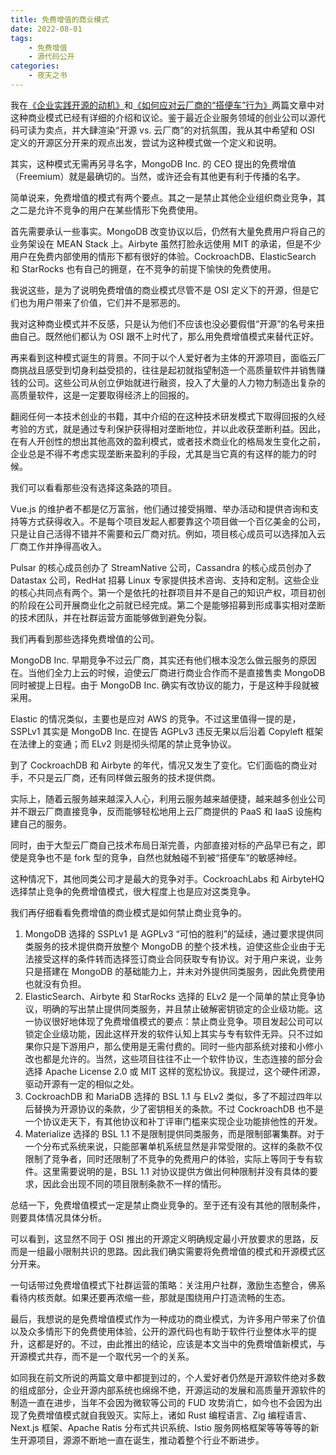 ```yaml
---
title: 免费增值的商业模式
date: 2022-08-01
tags:
    - 免费增值
    - 源代码公开
categories:
    - 夜天之书
---
```


我在[《企业实践开源的动机》](motivation-of-enterprise-open-source.md)和[《如何应对云厂商的“搭便车”行为》](open-source-free-rider.md)两篇文章中对这种商业模式已经有详细的介绍和议论。鉴于最近企业服务领域的创业公司以源代码可读为卖点，并大肆渲染“开源 vs. 云厂商”的对抗氛围，我从其中希望和 OSI 定义的开源区分开来的观点出发，尝试为这种模式做一个定义和说明。

<!-- more -->

其实，这种模式无需再另寻名字，MongoDB Inc. 的 CEO 提出的免费增值（Freemium）就是最确切的。当然，或许还会有其他更有利于传播的名字。

简单说来，免费增值的模式有两个要点。其之一是禁止其他企业组织商业竞争，其之二是允许不竞争的用户在某些情形下免费使用。

首先需要承认一些事实。MongoDB 改变协议以后，仍然有大量免费用户将自己的业务架设在 MEAN Stack 上。Airbyte 虽然打脸永远使用 MIT 的承诺，但是不少用户在免费内部使用的情形下都有很好的体验。CockroachDB、ElasticSearch 和 StarRocks 也有自己的拥趸，在不竞争的前提下愉快的免费使用。

我说这些，是为了说明免费增值的商业模式尽管不是 OSI 定义下的开源，但是它们也为用户带来了价值，它们并不是邪恶的。

我对这种商业模式并不反感，只是认为他们不应该也没必要假借“开源”的名号来扭曲自己。既然他们都认为 OSI 跟不上时代了，那么用免费增值模式来替代正好。

再来看到这种模式诞生的背景。不同于以个人爱好者为主体的开源项目，面临云厂商挑战且感受到切身利益受损的，往往是起初就指望制造一个高质量软件并销售赚钱的公司。这些公司从创立伊始就进行融资，投入了大量的人力物力制造出复杂的高质量软件，这是一定要取得经济上的回报的。

翻阅任何一本技术创业的书籍，其中介绍的在这种技术研发模式下取得回报的久经考验的方式，就是通过专利保护获得相对垄断地位，并以此收获垄断利益。因此，在有人开创性的想出其他高效的盈利模式，或者技术商业化的格局发生变化之前，企业总是不得不考虑实现垄断来盈利的手段，尤其是当它真的有这样的能力的时候。

我们可以看看那些没有选择这条路的项目。

Vue.js 的维护者不都是亿万富翁，他们通过接受捐赠、举办活动和提供咨询和支持等方式获得收入。不是每个项目发起人都要靠这个项目做一个百亿美金的公司，只是让自己活得不错并不需要和云厂商对抗。例如，项目核心成员可以选择加入云厂商工作并挣得高收入。

Pulsar 的核心成员创办了 StreamNative 公司，Cassandra 的核心成员创办了 Datastax 公司，RedHat 招募 Linux 专家提供技术咨询、支持和定制。这些企业的核心共同点有两个。第一个是依托的社群项目并不是自己的知识产权，项目初创的阶段在公司开展商业化之前就已经完成。第二个是能够招募到形成事实相对垄断的技术团队，并在社群运营方面能够做到避免分裂。

我们再看到那些选择免费增值的公司。

MongoDB Inc. 早期竞争不过云厂商，其实还有他们根本没怎么做云服务的原因在。当他们全力上云的时候，迫使云厂商进行商业合作而不是直接售卖 MongoDB 同时被提上日程。由于 MongoDB Inc. 确实有改协议的能力，于是这种手段就被采用。

Elastic 的情况类似，主要也是应对 AWS 的竞争。不过这里值得一提的是，SSPLv1 其实是 MongoDB Inc. 在提告 AGPLv3 违反无果以后沿着 Copyleft 框架在法律上的变通；而 ELv2 则是彻头彻尾的禁止竞争协议。

到了 CockroachDB 和 Airbyte 的年代，情况又发生了变化。它们面临的商业对手，不只是云厂商，还有同样做云服务的技术提供商。

实际上，随着云服务越来越深入人心，利用云服务越来越便捷，越来越多创业公司并不跟云厂商直接竞争，反而能够轻松地用上云厂商提供的 PaaS 和 IaaS 设施构建自己的服务。

同时，由于大型云厂商自己技术布局日渐完善，内部直接对标的产品早已有之，即使是竞争也不是 fork 型的竞争，自然也就触碰不到被“搭便车”的敏感神经。

这种情况下，其他同类公司才是最大的竞争对手。CockroachLabs 和 AirbyteHQ 选择禁止竞争的免费增值模式，很大程度上也是应对这类竞争。

我们再仔细看看免费增值的商业模式是如何禁止商业竞争的。

1. MongoDB 选择的 SSPLv1 是 AGPLv3 “可怕的胜利”的延续，通过要求提供同类服务的技术提供商开放整个 MongoDB 的整个技术栈，迫使这些企业由于无法接受这样的条件转而选择签订商业合同获取专有协议。对于用户来说，业务只是搭建在 MongoDB 的基础能力上，并未对外提供同类服务，因此免费使用也就没有负担。
2. ElasticSearch、Airbyte 和 StarRocks 选择的 ELv2 是一个简单的禁止竞争协议，明确的写出禁止提供同类服务，并且禁止破解密钥锁定的企业级功能。这一协议很好地体现了免费增值模式的要点：禁止商业竞争。项目发起公司可以锁定企业级功能，因此这样开发的软件认知上其实与专有软件无异。只不过如果你只是下游用户，那么使用是无需付费的。同时一些内部系统对接和小修小改也都是允许的。当然，这些项目往往不止一个软件协议，生态连接的部分会选择 Apache License 2.0 或 MIT 这样的宽松协议。我提过，这个硬件闭源，驱动开源有一定的相似之处。
3. CockroachDB 和 MariaDB 选择的 BSL 1.1 与 ELv2 类似，多了不超过四年以后替换为开源协议的条款，少了密钥相关的条款。不过 CockroachDB 也不是一个协议走天下，有其他协议和补丁评审门槛来实现企业功能排他性的开发。
4. Materialize 选择的 BSL 1.1 不是限制提供同类服务，而是限制部署集群。对于一个分布式系统来说，只能部署单机系统显然是非常受限的。这样的条款不仅限制了竞争者，同时还限制了不竞争的免费用户的体验，实际上等同于专有软件。这里需要说明的是，BSL 1.1 对协议提供方做出何种限制并没有具体的要求，因此会出现不同的项目限制条款不一样的情形。

总结一下，免费增值模式一定是禁止商业竞争的。至于还有没有其他的限制条件，则要具体情况具体分析。

可以看到，这显然不同于 OSI 推出的开源定义明确规定最小开放要求的思路，反而是一组最小限制共识的思路。因此我们确实需要将免费增值的模式和开源模式区分开来。

一句话带过免费增值模式下社群运营的策略：关注用户社群，激励生态整合，佛系看待内核贡献。如果还要再浓缩一些，那就是围绕用户打造流畅的生态。

最后，我想说的是免费增值模式作为一种成功的商业模式，为许多用户带来了价值以及众多情形下的免费使用体验，公开的源代码也有助于软件行业整体水平的提升，这都是好的。不过，由此推出的结论，应该是本文当中的免费增值新模式，与开源模式共存，而不是一个取代另一个的关系。

如同我在前文所说的两篇文章中都提到过的，个人爱好者仍然是开源软件绝对多数的组成部分，企业开源内部系统也绵绵不绝，开源运动的发展和高质量开源软件的制造一直在进步，当年不会因为微软等公司的 FUD 攻势消亡，如今也不会因为出现了免费增值模式就自我毁灭。实际上，诸如 Rust 编程语言、Zig 编程语言、Next.js 框架、Apache Ratis 分布式共识系统、Istio 服务网格框架等等等等的新生开源项目，源源不断地一直在诞生，推动着整个行业不断进步。
